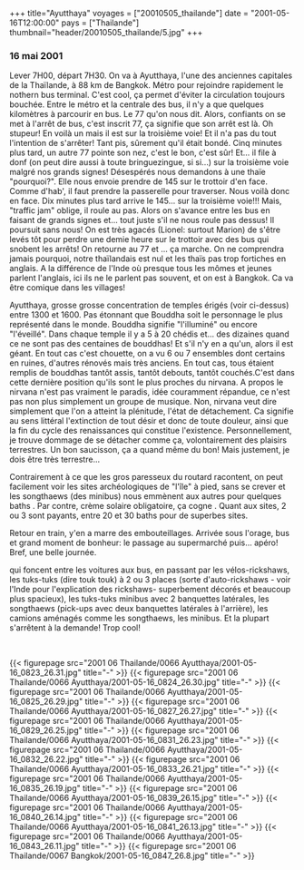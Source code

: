 +++
title="Ayutthaya"
voyages = ["20010505_thailande"]
date = "2001-05-16T12:00:00"
pays = ["Thailande"]
thumbnail="header/20010505_thailande/5.jpg"
+++
### 16 mai 2001

 Lever 7H00, départ 7H30. On va à Ayutthaya, l'une des anciennes capitales 
de la Thaïlande, à 88 km de Bangkok. Métro pour rejoindre rapidement le nothern 
bus terminal. C'est cool, ça permet d'éviter la circulation toujours bouchée. 
Entre le métro et la centrale des bus, il n'y a que quelques kilomètres à parcourir 
en bus. Le 77 qu'on nous dit. Alors, confiants on se met à l'arrêt de bus, c'est 
inscrit 77, ça signifie que son arrêt est là. Oh stupeur! En voilà un mais il 
est sur la troisième voie! Et il n'a pas du tout l'intention de s'arrêter! Tant 
pis, sûrement qu'il était bondé. Cinq minutes plus tard, un autre 77 pointe 
son nez, c'est le bon, c'est sûr! Et... il file à donf (on peut dire aussi à 
toute bringuezingue, si si...) sur la troisième voie malgré nos grands signes! 
Désespérés nous demandons à une thaïe "pourquoi?". Elle nous envoie prendre 
de 145 sur le trottoir d'en face. Comme d'hab', il faut prendre la passerelle 
pour traverser. Nous voilà donc en face. Dix minutes plus tard arrive le 145... 
sur la troisième voie!!! Mais, "traffic jam" oblige, il roule au pas. Alors 
on s'avance entre les bus en faisant de grands signes et... tout juste s'il 
ne nous roule pas dessus! Il poursuit sans nous! On est très agacés (Lionel: 
surtout Marion) de s'être levés tôt pour perdre une demie heure sur le trottoir 
avec des bus qui snobent les arrêts! On retourne au 77 et ... ça marche. On 
ne comprendra jamais pourquoi, notre thaïlandais est nul et les thaïs pas trop 
fortiches en anglais. A la différence de l'Inde où presque tous les mômes et 
jeunes parlent l'anglais, ici ils ne le parlent pas souvent, et on est à Bangkok. 
Ca va être comique dans les villages!

Ayutthaya, grosse grosse concentration de temples érigés (voir ci-dessus) entre 
1300 et 1600. Pas étonnant que Bouddha soit le personnage le plus représenté 
dans le monde. Bouddha signifie "l'illuminé" ou encore "l'éveillé". Dans chaque 
temple il y a 5 à 20 chédis et... des dizaines quand ce ne sont pas des centaines 
de bouddhas! Et s'il n'y en a qu'un, alors il est géant. En tout cas c'est chouette, 
on a vu 6 ou 7 ensembles dont certains en ruines, d'autres rénovés mais très 
anciens. En tout cas, tous étaient remplis de bouddhas tantôt assis, tantôt 
debouts, tantôt couchés.C'est dans cette dernière position qu'ils sont le plus 
proches du nirvana. A propos le nirvana n'est pas vraiment le paradis, idée 
couramment répandue, ce n'est pas non plus simplement un groupe de musique. 
Non, nirvana veut dire simplement que l'on a atteint la plénitude, l'état de 
détachement. Ca signifie au sens littéral l'extinction de tout désir et donc 
de toute douleur, ainsi que la fin du cycle des renaissances qui constitue l'existence. 
Personnellement, je trouve dommage de se détacher comme ça, volontairement des 
plaisirs terrestres. Un bon saucisson, ça a quand même du bon! Mais justement, 
je dois être très terrestre...

Contrairement à ce que les gros paresseux du routard racontent, on peut facilement 
voir les sites archéologiques de "l'île" à pied, sans se crever et les songthaews 
(des minibus) nous emmènent aux autres pour quelques baths . Par contre, crème 
solaire obligatoire, ça cogne . Quant aux sites, 2 ou 3 sont payants, entre 
20 et 30 baths pour de superbes sites.

Retour en train, y'en a marre des embouteillages. Arrivée sous l'orage, bus 
et grand moment de bonheur: le passage au supermarché puis... apéro! Bref, une 
belle journée.

qui foncent entre les voitures aux bus, en passant par les vélos-rickshaws, 
les tuks-tuks (dire touk touk) à 2 ou 3 places (sorte d'auto-rickshaws - voir 
l'Inde pour l'explication des rickshaws- superbement décorés et beaucoup plus 
spacieux), les tuks-tuks minibus avec 2 banquettes latérales, les songthaews 
(pick-ups avec deux banquettes latérales à l'arrière), les camions aménagés 
comme les songthaews, les minibus. Et la plupart s'arrêtent à la demande! Trop 
cool!

&nbsp;


<div id="TOTO">{{< figurepage src="2001 06 Thailande/0066 Ayutthaya/2001-05-16_0823_26.31.jpg" title="-"  >}}
{{< figurepage src="2001 06 Thailande/0066 Ayutthaya/2001-05-16_0824_26.30.jpg" title="-"  >}}
{{< figurepage src="2001 06 Thailande/0066 Ayutthaya/2001-05-16_0825_26.29.jpg" title="-"  >}}
{{< figurepage src="2001 06 Thailande/0066 Ayutthaya/2001-05-16_0827_26.27.jpg" title="-"  >}}
{{< figurepage src="2001 06 Thailande/0066 Ayutthaya/2001-05-16_0829_26.25.jpg" title="-"  >}}
{{< figurepage src="2001 06 Thailande/0066 Ayutthaya/2001-05-16_0831_26.23.jpg" title="-"  >}}
{{< figurepage src="2001 06 Thailande/0066 Ayutthaya/2001-05-16_0832_26.22.jpg" title="-"  >}}
{{< figurepage src="2001 06 Thailande/0066 Ayutthaya/2001-05-16_0833_26.21.jpg" title="-"  >}}
{{< figurepage src="2001 06 Thailande/0066 Ayutthaya/2001-05-16_0835_26.19.jpg" title="-"  >}}
{{< figurepage src="2001 06 Thailande/0066 Ayutthaya/2001-05-16_0839_26.15.jpg" title="-"  >}}
{{< figurepage src="2001 06 Thailande/0066 Ayutthaya/2001-05-16_0840_26.14.jpg" title="-"  >}}
{{< figurepage src="2001 06 Thailande/0066 Ayutthaya/2001-05-16_0841_26.13.jpg" title="-"  >}}
{{< figurepage src="2001 06 Thailande/0066 Ayutthaya/2001-05-16_0843_26.11.jpg" title="-"  >}}
{{< figurepage src="2001 06 Thailande/0067 Bangkok/2001-05-16_0847_26.8.jpg" title="-"  >}}
</DIV>

